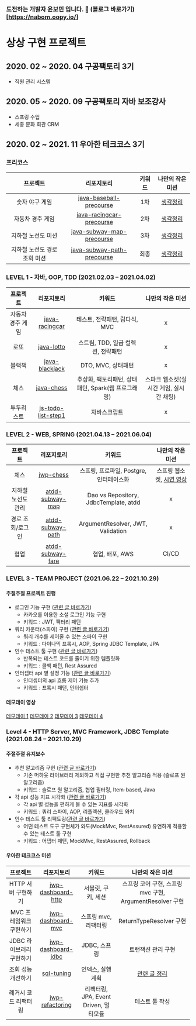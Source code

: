### 도전하는 개발자 윤보민 입니다. 🐥 (블로그 바로가기)[https://nabom.oopy.io/]
# 상상 구현 프로젝트
## 2020. 02 ~ 2020. 04 구공팩토리 3기
- 직원 관리 시스템

## 2020. 05 ~ 2020. 09 구공팩토리 자바 보조강사
- 스프링 수업
- 세종 문화 회관 CRM

## 2020. 02 ~ 2021. 11 우아한 테크코스 3기
### 프리코스
|프로젝트 |리포지토리|키워드|나만의 작은 미션|
|:------:|:---------:|:---------:|:---------:|
|숫자 야구 게임|[java-baseball-precourse](https://github.com/qhals321/java-baseball-precourse/tree/bomin)|1차|[생각정리](https://cobalt-cuticle-030.notion.site/0822cccf3d8d49dd8864e5752c91938e)|
|자동차 경주 게임|[java-racingcar-precourse](https://github.com/qhals321/java-racingcar-precourse/tree/bomin)|2차|[생각정리](https://cobalt-cuticle-030.notion.site/b7e818c6c3d6483f80a5d291ccc91f5b)|
|지하철 노선도 미션|[java-subway-map-precourse](https://github.com/qhals321/java-subway-map-precourse/tree/bomin)|3차|[생각정리](https://cobalt-cuticle-030.notion.site/da55986ea4ae4e558c62adef7107b51c)|
|지하철 노선도 경로 조회 미션|[java-subway-path-precourse](https://github.com/qhals321/java-subway-path-precourse/tree/bomin)|최종|[생각정리](https://cobalt-cuticle-030.notion.site/8d233b92fdb7440f9fc1922a8322a132)|

### LEVEL 1 - 자바, OOP, TDD (2021.02.03 – 2021.04.02)
|프로젝트 |리포지토리|키워드|나만의 작은 미션|
|:------:|:---------:|:---------:|:---------:|
|자동차 경주 게임|[java-racingcar](https://github.com/qhals321/java-racingcar/tree/qhals321)|테스트, 전략패턴, 람다식, MVC|x|
|로또|[java-lotto](https://github.com/qhals321/java-lotto/tree/qhals321)|스트림, TDD, 일급 컬렉션, 전략패턴|x|
|블랙잭|[java-blackjack](https://github.com/qhals321/java-blackjack/tree/qhals321)|DTO, MVC, 상태패턴|x|
|체스|[java-chess](https://github.com/qhals321/java-chess/tree/qhals321)|추상화, 팩토리패턴, 상태패턴, Spark(웹 프로그래밍)|스파크 웹소켓(실시간 게임, 실시간 채팅)|
|투두리스트|[js-todo-list-step1](https://github.com/qhals321/js-todo-list-step1/tree/qhals321)|자바스크립트|x|
### LEVEL 2 - WEB, SPRING (2021.04.13 – 2021.06.04)
|프로젝트 |리포지토리|키워드|나만의 작은 미션|
|:------:|:---------:|:---------:|:---------:|
|체스|[jwp-chess](https://github.com/qhals321/jwp-chess/tree/qhals321)|스프링, 프로파일, Postgre, 인터페이스화|스프링 웹소켓, [시연 영상](https://youtu.be/RO18pX8HCxE)|
|지하철 노선도 관리|[atdd-subway-map](https://github.com/qhals321/atdd-subway-map/tree/qhals321)|Dao vs Repository, JdbcTemplate, atdd|x|
|경로 조회/로그인|[atdd-subway-path](https://github.com/qhals321/atdd-subway-path/tree/qhals321)|ArgumentResolver, JWT, Validation|x|
|협업|[atdd-subway-fare](https://github.com/qhals321/atdd-subway-fare/tree/qhals321)|협업, 배포, AWS|CI/CD|

### LEVEL 3 - TEAM PROJECT (2021.06.22 – 2021.10.29)
#### 주절주절 프로젝트 진행
- 로그인 기능 구현 ([관련 글 바로가기](https://nabom.oopy.io/2417da6e-f5ab-4c3a-8025-ae2e42d72132))
  - 카카오를 이용한 소셜 로그인 기능 구현
  - 키워드 : JWT, 팩터리 패턴
- 쿼리 카운터(스파이) 구현 ([관련 글 바로가기](https://nabom.oopy.io/fc12d0b4-274f-4301-b5df-b392a8141012))
  - 쿼리 개수를 세어줄 수 있는 스파이 구현
  - 키워드 : 다이나믹 프록시, AOP, Spring JDBC Template, JPA
- 인수 테스트 툴 구현 ([관련 글 바로가기](https://nabom.oopy.io/3bb9e92b-72ea-46d3-ac44-ee94cbbab4cd))
  - 반복되는 테스트 코드를 줄이기 위한 템플릿화
  - 키워드 : 콜백 패턴, Rest Assured
- 인터셉터 api 별 설정 기능 ([관련 글 바로가기](https://nabom.oopy.io/3317d457-f6f2-4d96-b5d3-95a63a03623e))
  - 인터셉터의 api 흐름 제어 기능 추가
  - 키워드 : 프록시 패턴, 인터셉터
#### 데모데이 영상
[데모데이 1](https://www.youtube.com/watch?v=qLuCzTckx98)
[데모데이 2](https://www.youtube.com/watch?v=cqjXMq9cmKA)
[데모데이 3](https://www.youtube.com/watch?v=eumEIMeQ7n4)
[데모데이 4](https://www.youtube.com/watch?v=jAVF3R6FGO4&t=326s)

### Level 4 - HTTP Server, MVC Framework, JDBC Template (2021.08.24 – 2021.10.29)
#### 주절주절 유지보수
- 추천 알고리즘 구현 ([관련 글 바로가기](https://nabom.oopy.io/0f903cd0-6504-4004-bf6d-169ede886f2a))
  - 기존 머하웃 라이브러리 제외하고 직접 구현한 추천 알고리즘 적용 (슬로프 원 알고리즘)
  - 키워드 : 슬로프 원 알고리즘, 협업 필터링, Item-based, Java
- 각 api 성능 지표 시각화 ([관련 글 바로가기](https://nabom.oopy.io/af908b1e-aca7-43d7-bad3-c8ee0a349901))
  - 각 api 별 성능을 편하게 볼 수 있는 지표를 시각화
  - 키워드 : 쿼리 스파이, AOP, 리플렉션, 클라우드 와치
- 인수 테스트 툴 리팩토링([관련 글 바로가기](https://nabom.oopy.io/75ef5c7b-f928-42c2-bbb0-00a7283beae2))
  - 어떤 테스트 도구 구현체가 와도(MockMvc, RestAssured) 유연하게 적용할 수 있는 테스트 툴 구현
  - 키워드 : 어댑터 패턴, MockMvc, RestAssured, Rollback

#### 우아한 테크코스 미션
|프로젝트 |리포지토리|키워드|나만의 작은 미션|
|:------:|:---------:|:---------:|:---------:|
|HTTP 서버 구현하기|[jwp-dashboard-http](https://github.com/qhals321/jwp-dashboard-http/tree/qhals321)|서블릿, 쿠키, 세션|스프링 코어 구현, 스프링 mvc 구현, ArgumentResolver 구현|
|MVC 프레임워크 구현하기|[jwp-dashboard-mvc](https://github.com/qhals321/jwp-dashboard-mvc/tree/qhals321)|스프링 mvc, 리팩터링|ReturnTypeResolver 구현|
|JDBC 라이브러리 구현하기|[jwp-dashboard-jdbc](https://github.com/qhals321/jwp-dashboard-jdbc/tree/qhals321)|JDBC, 스프링|트랜잭션 관리 구현|
|조회 성능 개선하기|[sql-tuning](https://github.com/qhals321/sql-tuning/tree/qhals321)|인덱스, 실행계획|[관련 글 정리](https://nabom.oopy.io/2ab7b78a-9130-42c2-8072-43440a2ea416)|
|레거시 코드 리팩터링|[jwp-refactoring](https://github.com/qhals321/jwp-refactoring/tree/qhals321)|리팩터링, JPA, Event Driven, 멀티모듈|테스트 툴 작성|
